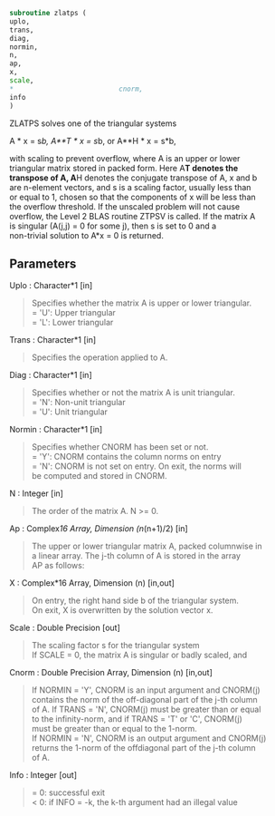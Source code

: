 ```fortran  
subroutine zlatps (  
uplo,  
trans,  
diag,  
normin,  
n,  
ap,  
x,  
scale,  
*                          cnorm,  
info  
)  
```  
  
ZLATPS solves one of the triangular systems  
  
A * x = s*b,  A**T * x = s*b,  or  A**H * x = s*b,  
  
with scaling to prevent overflow, where A is an upper or lower  
triangular matrix stored in packed form.  Here A**T denotes the  
transpose of A, A**H denotes the conjugate transpose of A, x and b  
are n-element vectors, and s is a scaling factor, usually less than  
or equal to 1, chosen so that the components of x will be less than  
the overflow threshold.  If the unscaled problem will not cause  
overflow, the Level 2 BLAS routine ZTPSV is called. If the matrix A  
is singular (A(j,j) = 0 for some j), then s is set to 0 and a  
non-trivial solution to A*x = 0 is returned.  
  
## Parameters  
Uplo : Character*1 [in]  
> Specifies whether the matrix A is upper or lower triangular.  
> = 'U':  Upper triangular  
> = 'L':  Lower triangular  
  
Trans : Character*1 [in]  
> Specifies the operation applied to A.  
  
Diag : Character*1 [in]  
> Specifies whether or not the matrix A is unit triangular.  
> = 'N':  Non-unit triangular  
> = 'U':  Unit triangular  
  
Normin : Character*1 [in]  
> Specifies whether CNORM has been set or not.  
> = 'Y':  CNORM contains the column norms on entry  
> = 'N':  CNORM is not set on entry.  On exit, the norms will  
> be computed and stored in CNORM.  
  
N : Integer [in]  
> The order of the matrix A.  N >= 0.  
  
Ap : Complex*16 Array, Dimension (n*(n+1)/2) [in]  
> The upper or lower triangular matrix A, packed columnwise in  
> a linear array.  The j-th column of A is stored in the array  
> AP as follows:  
  
X : Complex*16 Array, Dimension (n) [in,out]  
> On entry, the right hand side b of the triangular system.  
> On exit, X is overwritten by the solution vector x.  
  
Scale : Double Precision [out]  
> The scaling factor s for the triangular system  
> If SCALE = 0, the matrix A is singular or badly scaled, and  
  
Cnorm : Double Precision Array, Dimension (n) [in,out]  
> If NORMIN = 'Y', CNORM is an input argument and CNORM(j)  
> contains the norm of the off-diagonal part of the j-th column  
> of A.  If TRANS = 'N', CNORM(j) must be greater than or equal  
> to the infinity-norm, and if TRANS = 'T' or 'C', CNORM(j)  
> must be greater than or equal to the 1-norm.  
> If NORMIN = 'N', CNORM is an output argument and CNORM(j)  
> returns the 1-norm of the offdiagonal part of the j-th column  
> of A.  
  
Info : Integer [out]  
> = 0:  successful exit  
> < 0:  if INFO = -k, the k-th argument had an illegal value  
  
